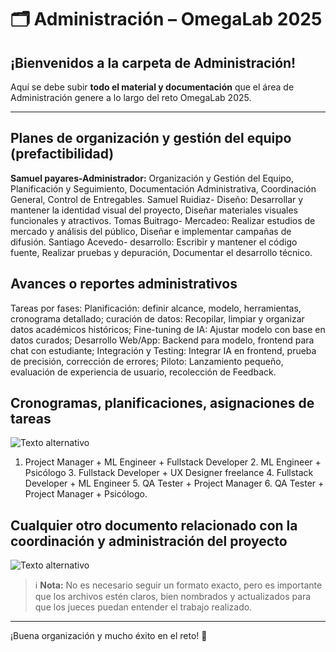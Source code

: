 # 🗂️ Administración – OmegaLab 2025

## ¡Bienvenidos a la carpeta de Administración!

Aquí se debe subir **todo el material y documentación** que el área de Administración genere a lo largo del reto OmegaLab 2025.

---


## Planes de organización y gestión del equipo (prefactibilidad)
**Samuel payares-Administrador:** Organización y Gestión del Equipo, Planificación y Seguimiento, Documentación Administrativa, Coordinación General, Control de Entregables.
Samuel Ruidiaz- Diseño: Desarrollar y mantener la identidad visual del proyecto, Diseñar materiales visuales funcionales y atractivos.
Tomas Buitrago- Mercadeo: Realizar estudios de mercado y análisis del público, Diseñar e implementar campañas de difusión.
Santiago Acevedo- desarrollo: Escribir y mantener el código fuente, Realizar pruebas y depuración, Documentar el desarrollo técnico.
## Avances o reportes administrativos
Tareas por fases:  Planificación: definir alcance, modelo, herramientas, cronograma detallado; curación de datos: Recopilar, limpiar y organizar datos académicos históricos; Fine-tuning de IA: Ajustar modelo con base en datos curados; Desarrollo Web/App: Backend para modelo, frontend para chat con estudiante; Integración y Testing: Integrar IA en frontend, prueba de precisión, corrección de errores; Piloto: Lanzamiento pequeño, evaluación de experiencia de usuario, recolección de Feedback.
## Cronogramas, planificaciones, asignaciones de tareas 
![Texto alternativo](./Imagen1.png)
1. Project Manager + ML Engineer + Fullstack Developer 2. ML Engineer + Psicólogo 3. Fullstack Developer + UX Designer freelance 4. Fullstack Developer + ML Engineer 5. QA Tester + Project Manager 6. QA Tester + Project Manager + Psicólogo.
## Cualquier otro documento relacionado con la coordinación y administración del proyecto
 ![Texto alternativo](./Imagen2.png)


> ℹ️ **Nota:** No es necesario seguir un formato exacto, pero es importante que los archivos estén claros, bien nombrados y actualizados para que los jueces puedan entender el trabajo realizado.

---

¡Buena organización y mucho éxito en el reto! 🚀
